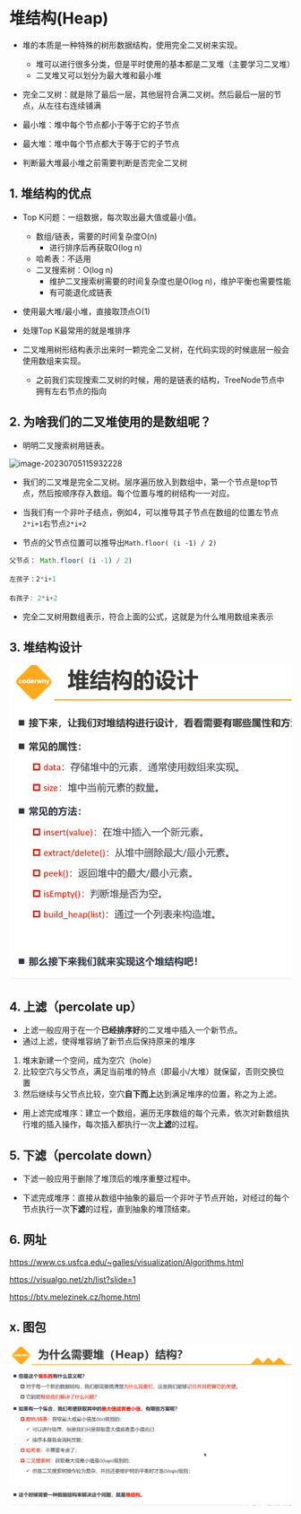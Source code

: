 # 堆结构(Heap)

+ 堆的本质是一种特殊的树形数据结构，使用完全二叉树来实现。
  + 堆可以进行很多分类，但是平时使用的基本都是二叉堆（主要学习二叉堆）
  + 二叉堆又可以划分为最大堆和最小堆
+ 完全二叉树：就是除了最后一层，其他层符合满二叉树。然后最后一层的节点，从左往右连续铺满

+ 最小堆：堆中每个节点都小于等于它的子节点
+ 最大堆：堆中每个节点都大于等于它的子节点
+ 判断最大堆最小堆之前需要判断是否完全二叉树

## 1. 堆结构的优点

+ Top K问题：一组数据，每次取出最大值或最小值。
  + 数组/链表，需要的时间复杂度O(n)
    + 进行排序后再获取O(log n)
  + 哈希表：不适用
  + 二叉搜索树：O(log n)
    + 维护二叉搜索树需要的时间复杂度也是O(log n)，维护平衡也需要性能
    + 有可能退化成链表

+ 使用最大堆/最小堆，直接取顶点O(1)
+ 处理Top K最常用的就是堆排序
+ 二叉堆用树形结构表示出来时一颗完全二叉树，在代码实现的时候底层一般会使用数组来实现。
  + 之前我们实现搜索二叉树的时候，用的是链表的结构，TreeNode节点中拥有左右节点的指向

## 2. 为啥我们的二叉堆使用的是数组呢？

+ 明明二叉搜索树用链表。

![image-20230705115932228](堆结构.assets/image-20230705115932228.png)

+ 我们的二叉堆是完全二叉树。层序遍历放入到数组中，第一个节点是top节点，然后按顺序存入数组。每个位置与堆的树结构一一对应。

+ 当我们有一个非叶子结点，例如4，可以推导其子节点在数组的位置左节点`2*i+1`右节点`2*i+2`
+ 节点的父节点位置可以推导出`Math.floor( (i -1) / 2)`

```js
父节点： Math.floor( (i -1) / 2)

左孩子：2*i+1

右孩子: 2*i+2
```

+ 完全二叉树用数组表示，符合上面的公式，这就是为什么堆用数组来表示

## 3. 堆结构设计

![image-20230705144717860](堆结构.assets/image-20230705144717860.png)

## 4. 上滤（percolate up）

+ 上滤一般应用于在一个**已经排序好**的二叉堆中插入一个新节点。
+ 通过上滤，使得堆容纳了新节点后保持原来的堆序

1. 堆末新建一个空间，成为空穴（hole）
2. 比较空穴与父节点，满足当前堆的特点（即最小/大堆）就保留，否则交换位置
3. 然后继续与父节点比较，空穴**自下而上**达到满足堆序的位置，称之为上滤。

+ 用上滤完成堆序：建立一个数组，遍历无序数组的每个元素，依次对新数组执行堆的插入操作，每次插入都执行一次**上滤**的过程。

## 5. 下滤（percolate down）

+ 下滤一般应用于删除了堆顶后的堆序重整过程中。



+ 下滤完成堆序：直接从数组中抽象的最后一个非叶子节点开始，对经过的每个节点执行一次**下滤**的过程，直到抽象的堆顶结束。





## 6. 网址

https://www.cs.usfca.edu/~galles/visualization/Algorithms.html

https://visualgo.net/zh/list?slide=1

https://btv.melezinek.cz/home.html





















## x. 图包

![image-20230705104632627](堆结构.assets/image-20230705104632627.png)

